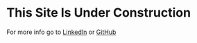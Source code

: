 # This Site Is Under Construction

For more info go to [LinkedIn](https://linkedin.com/in/kabelo-leiee-ba7168205/) or [GitHub](https://github.com/kabelo-tuks/)
